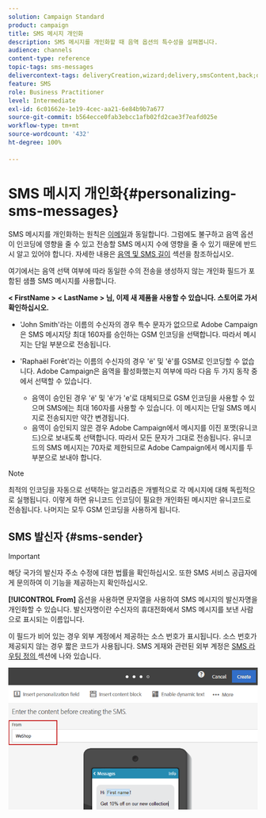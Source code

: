 ```yaml
---
solution: Campaign Standard
product: campaign
title: SMS 메시지 개인화
description: SMS 메시지를 개인화할 때 음역 옵션의 특수성을 살펴봅니다.
audience: channels
content-type: reference
topic-tags: sms-messages
delivercontext-tags: deliveryCreation,wizard;delivery,smsContent,back;delivery,smsContent,back
feature: SMS
role: Business Practitioner
level: Intermediate
exl-id: 6c01662e-1e19-4cec-aa21-6e84b9b7a677
source-git-commit: b564ecce0fab3ebcc1afb02fd2cae3f7eafd025e
workflow-type: tm+mt
source-wordcount: '432'
ht-degree: 100%

---
```


# SMS 메시지 개인화{#personalizing-sms-messages}

SMS 메시지를 개인화하는 원칙은 [이메일](../../designing/using/personalization.md#inserting-a-personalization-field)과 동일합니다. 그럼에도 불구하고 음역 옵션이 인코딩에 영향을 줄 수 있고 전송할 SMS 메시지 수에 영향을 줄 수 있기 때문에 반드시 알고 있어야 합니다. 자세한 내용은 [음역 및 SMS 길이](../../administration/using/configuring-sms-channel.md#sms-encoding--length-and-transliteration) 섹션을 참조하십시오.

여기에서는 음역 선택 여부에 따라 동일한 수의 전송을 생성하지 않는 개인화 필드가 포함된 샘플 SMS 메시지를 사용합니다.

**&lt; FirstName > &lt; LastName > 님, 이제 새 제품을 사용할 수 있습니다. 스토어로 가서 확인하십시오.**

* &#39;John Smith&#39;라는 이름의 수신자의 경우 특수 문자가 없으므로 Adobe Campaign은 SMS 메시지당 최대 160자를 승인하는 GSM 인코딩을 선택합니다. 따라서 메시지는 단일 부분으로 전송됩니다.
* &#39;Raphaël Forêt&#39;라는 이름의 수신자의 경우 &#39;ë&#39; 및 &#39;ê&#39;를 GSM로 인코딩할 수 없습니다. Adobe Campaign은 음역을 활성화했는지 여부에 따라 다음 두 가지 동작 중에서 선택할 수 있습니다.

   * 음역이 승인된 경우 &#39;ë&#39; 및 &#39;ê&#39;가 &#39;e&#39;로 대체되므로 GSM 인코딩을 사용할 수 있으며 SMS에는 최대 160자를 사용할 수 있습니다. 이 메시지는 단일 SMS 메시지로 전송되지만 약간 변경됩니다.
   * 음역이 승인되지 않은 경우 Adobe Campaign에서 메시지를 이진 포맷(유니코드)으로 보내도록 선택합니다. 따라서 모든 문자가 그대로 전송됩니다. 유니코드의 SMS 메시지는 70자로 제한되므로 Adobe Campaign에서 메시지를 두 부분으로 보내야 합니다.

>[!NOTE]
>
>최적의 인코딩을 자동으로 선택하는 알고리즘은 개별적으로 각 메시지에 대해 독립적으로 실행됩니다. 이렇게 하면 유니코드 인코딩이 필요한 개인화된 메시지만 유니코드로 전송됩니다. 나머지는 모두 GSM 인코딩을 사용하게 됩니다.

## SMS 발신자 {#sms-sender}

>[!IMPORTANT]
>
>해당 국가의 발신자 주소 수정에 대한 법률을 확인하십시오. 또한 SMS 서비스 공급자에게 문의하여 이 기능을 제공하는지 확인하십시오.

**[!UICONTROL From]** 옵션을 사용하면 문자열을 사용하여 SMS 메시지의 발신자명을 개인화할 수 있습니다. 발신자명이란 수신자의 휴대전화에서 SMS 메시지를 보낸 사람으로 표시되는 이름입니다.

이 필드가 비어 있는 경우 외부 계정에서 제공하는 소스 번호가 표시됩니다. 소스 번호가 제공되지 않는 경우 짧은 코드가 사용됩니다. SMS 게재와 관련된 외부 계정은 [SMS 라우팅 정의 ](../../administration/using/configuring-sms-channel.md#defining-an-sms-routing) 섹션에 나와 있습니다.

![](assets/sms_creation_8.png)



